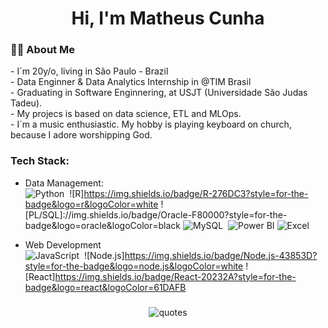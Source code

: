 ###

<h1 align="center">Hi, I'm Matheus Cunha</h1>

###

<h3 align="left">👩‍💻  About Me</h3>
- I´m 20y/o, living in São Paulo - Brazil <br>
- Data Enginner & Data Analytics Internship in @TIM Brasil <br>
- Graduating in Software Enginnering, at USJT (Universidade São Judas Tadeu). <br>
- My projecs is based on data science, ETL and MLOps. <br>
- I´m a music enthusiastic. My hobby is playing keyboard on church, because I adore worshipping God. <br>

### Tech Stack:

- Data Management: <br>
![Python](https://img.shields.io/badge/-python-0D1117?style=for-the-badge&logo=python&logoColor=1572B6&labelColor=0D1117)&nbsp;
![R]https://img.shields.io/badge/R-276DC3?style=for-the-badge&logo=r&logoColor=white
![PL/SQL]://img.shields.io/badge/Oracle-F80000?style=for-the-badge&logo=oracle&logoColor=black
![MySQL](https://img.shields.io/badge/-mysql-0D1117?style=for-the-badge&logo=mysql&labelColor=0D1117)&nbsp;
![Power BI](https://img.shields.io/badge/Power%20BI-F2C811?logo=power-bi&logoColor=white&style=for-the-badge)
![Excel](https://img.shields.io/badge/Microsoft_Excel-217346?logo=microsoft-excel&logoColor=white&style=for-the-badge)&nbsp;

- Web Development <br>
![JavaScript](https://img.shields.io/badge/-JavaScript-0D1117?style=for-the-badge&logo=javascript&labelColor=0D1117&textColor=0D1117)&nbsp;
![Node.js]https://img.shields.io/badge/Node.js-43853D?style=for-the-badge&logo=node.js&logoColor=white
![React]https://img.shields.io/badge/React-20232A?style=for-the-badge&logo=react&logoColor=61DAFB

### 
<div align="center">
  <img src="https://quotes-github-readme.vercel.app/api?type=horizontal&theme=merko)" alt="quotes"  />
</div>
